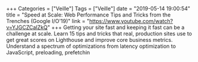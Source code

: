 +++
Categories = ["Veille"]
Tags = ["Veille"]
date = "2019-05-14 19:00:54"
title = "Speed at Scale: Web Performance Tips and Tricks from the Trenches (Google I/O'19)"
link = "https://www.youtube.com/watch?v=YJGCZCaIZkQ"
+++
Getting your site fast and keeping it fast can be a challenge at scale. Learn 15 tips and tricks that real, production sites use to get great scores on Lighthouse and improve core business metrics. Understand a spectrum of optimizations from latency optimization to JavaScript, preloading, prefetchin